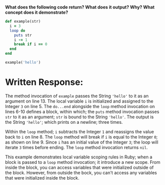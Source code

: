 **What does the following code return? What does it output? Why? What concept does it demonstrate?**

```ruby
def example(str)
  i = 3
  loop do
    puts str
    i -= 1
    break if i == 0
  end
end

example('hello')
```
# Written Response:

The method invocation of `example` passes the String `'hello'` to it as an argument on line 13. The local variable `i` is initialized and assigned to the Integer `3` on line 5. The `do...end` alongside the `loop` method invocation on lines 6-10 defines a block, within which; the `puts` method invocation passes `str` to it as an argument; `str` is bound to the String `'hello'`. The output is the String `'hello'`; which prints on a newline; three times.

Within the `loop` method; `i` subtracts the Integer `1` and reassigns the value back to `i` on line 8. The `loop` method will break if `i` is equal to the Integer `0`; as shown on line 9. Since `i` has an initial value of the Integer `3`; the loop will iterate `3` times before ending. The `loop` method invocation returns `nil`.

This example demonstrates local variable scoping rules in Ruby; when a block is passed to a `loop` method invocation; it introduce a new scope. From inside the block, you can access variables that were initialized outside of the block. However, from outside the bock, you can't access any variables that were initialized inside the block.

